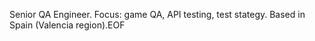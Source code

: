 Senior QA Engineer. Focus: game QA, API testing, test stategy. Based in Spain (Valencia region).EOF
